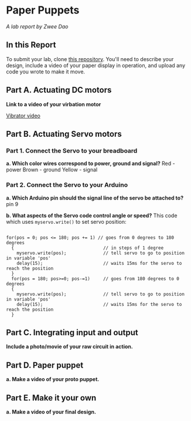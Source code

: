 # Paper Puppets

*A lab report by Zwee Dao*

## In this Report

To submit your lab, clone [this repository](https://github.com/FAR-Lab/IDD-Fa18-Lab4). You'll need to describe your design, include a video of your paper display in operation, and upload any code you wrote to make it move.

## Part A. Actuating DC motors

**Link to a video of your virbation motor**

[Vibrator video](/vibrator.MOV)

## Part B. Actuating Servo motors

### Part 1. Connect the Servo to your breadboard

**a. Which color wires correspond to power, ground and signal?**
Red - power
Brown - ground
Yellow - signal

### Part 2. Connect the Servo to your Arduino

**a. Which Arduino pin should the signal line of the servo be attached to?**
pin 9

**b. What aspects of the Servo code control angle or speed?**
This code which uses `myservo.write()` to set servo position:

<pre><code>
for(pos = 0; pos <= 180; pos += 1) // goes from 0 degrees to 180 degrees
  {                                  // in steps of 1 degree
    myservo.write(pos);              // tell servo to go to position in variable 'pos'
    delay(15);                       // waits 15ms for the servo to reach the position
  }
  for(pos = 180; pos>=0; pos-=1)     // goes from 180 degrees to 0 degrees
  {
    myservo.write(pos);              // tell servo to go to position in variable 'pos'
    delay(15);                       // waits 15ms for the servo to reach the position
  }
</code></pre>

## Part C. Integrating input and output

**Include a photo/movie of your raw circuit in action.**

## Part D. Paper puppet

**a. Make a video of your proto puppet.**

## Part E. Make it your own

**a. Make a video of your final design.**
 
